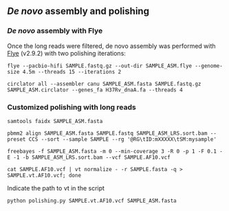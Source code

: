 ## _De novo_ assembly and polishing

### _De novo_ assembly with Flye
Once the long reads were filtered, de novo assembly was performed with [Flye](https://github.com/mikolmogorov/Flye) (v2.9.2) with two polishing iterations:

```
flye --pacbio-hifi SAMPLE.fastq.gz --out-dir SAMPLE_ASM.flye --genome-size 4.5m --threads 15 --iterations 2
```


```
circlator all --assembler canu SAMPLE_ASM.fasta SAMPLE.fastq.gz SAMPLE_ASM.circlator --genes_fa H37Rv_dnaA.fa --threads 4
```


### Customized polishing with long reads

```
samtools faidx SAMPLE_ASM.fasta

pbmm2 align SAMPLE_ASM.fasta SAMPLE.fastq SAMPLE_ASM_LRS.sort.bam --preset CCS --sort --sample SAMPLE --rg '@RG\tID:mXXXXX\tSM:mysample'

freebayes -f SAMPLE_ASM.fasta -m 0 --min-coverage 3 -R 0 -p 1 -F 0.1 -E -1 -b SAMPLE_ASM_LRS.sort.bam --vcf SAMPLE.AF10.vcf

cat SAMPLE.AF10.vcf | vt normalize - -r SAMPLE.fasta -q > SAMPLE.vt.AF10.vcf; done
```

Indicate the path to vt in the script
```
python polishing.py SAMPLE.vt.AF10.vcf SAMPLE_ASM.fasta
```
